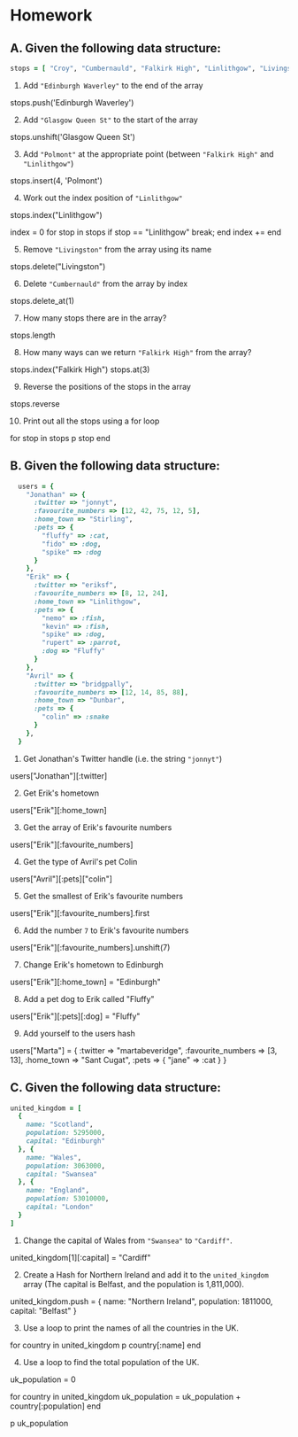 # Homework

## A. Given the following data structure:

```ruby
stops = [ "Croy", "Cumbernauld", "Falkirk High", "Linlithgow", "Livingston", "Haymarket" ]
```

1. Add `"Edinburgh Waverley"` to the end of the array

stops.push('Edinburgh Waverley')

2. Add `"Glasgow Queen St"` to the start of the array

stops.unshift('Glasgow Queen St')

3. Add `"Polmont"` at the appropriate point (between `"Falkirk High"` and `"Linlithgow"`)

stops.insert(4, 'Polmont')

4. Work out the index position of `"Linlithgow"`

stops.index("Linlithgow")

index = 0
for stop in stops
  if stop == "Linlithgow"
    break;
  end
  index +=
end

5. Remove `"Livingston"` from the array using its name

stops.delete("Livingston")

6. Delete `"Cumbernauld"` from the array by index

stops.delete_at(1)

7. How many stops there are in the array?

stops.length

8. How many ways can we return `"Falkirk High"` from the array?

stops.index("Falkirk High")
stops.at(3)

9. Reverse the positions of the stops in the array

stops.reverse

10. Print out all the stops using a for loop

for stop in stops
  p stop
end

## B. Given the following data structure:

```ruby
  users = {
    "Jonathan" => {
      :twitter => "jonnyt",
      :favourite_numbers => [12, 42, 75, 12, 5],
      :home_town => "Stirling",
      :pets => {
        "fluffy" => :cat,
        "fido" => :dog,
        "spike" => :dog
      }
    },
    "Erik" => {
      :twitter => "eriksf",
      :favourite_numbers => [8, 12, 24],
      :home_town => "Linlithgow",
      :pets => {
        "nemo" => :fish,
        "kevin" => :fish,
        "spike" => :dog,
        "rupert" => :parrot,
        :dog => "Fluffy"
      }
    },
    "Avril" => {
      :twitter => "bridgpally",
      :favourite_numbers => [12, 14, 85, 88],
      :home_town => "Dunbar",
      :pets => {
        "colin" => :snake
      }
    },
  }
```

1. Get Jonathan's Twitter handle (i.e. the string `"jonnyt"`)

users["Jonathan"][:twitter]

2. Get Erik's hometown

users["Erik"][:home_town]

3. Get the array of Erik's favourite numbers

users["Erik"][:favourite_numbers]

4. Get the type of Avril's pet Colin

users["Avril"][:pets]["colin"]

5. Get the smallest of Erik's favourite numbers

users["Erik"][:favourite_numbers].first

6. Add the number `7` to Erik's favourite numbers

users["Erik"][:favourite_numbers].unshift(7)

7. Change Erik's hometown to Edinburgh

users["Erik"][:home_town] = "Edinburgh"

8. Add a pet dog to Erik called "Fluffy"

users["Erik"][:pets][:dog] = "Fluffy"

9. Add yourself to the users hash

users["Marta"] = {
      :twitter => "martabeveridge",
      :favourite_numbers => [3, 13],
      :home_town => "Sant Cugat",
      :pets => {
        "jane" => :cat
      }
    }

## C. Given the following data structure:

```ruby
united_kingdom = [
  {
    name: "Scotland",
    population: 5295000,
    capital: "Edinburgh"
  }, {
    name: "Wales",
    population: 3063000,
    capital: "Swansea"
  }, {
    name: "England",
    population: 53010000,
    capital: "London"
  }
]
```

1. Change the capital of Wales from `"Swansea"` to `"Cardiff"`.

united_kingdom[1][:capital] = "Cardiff"

2. Create a Hash for Northern Ireland and add it to the `united_kingdom` array (The capital is Belfast, and the population is 1,811,000).

united_kingdom.push = {
  name: "Northern Ireland",
  population: 1811000,
  capital: "Belfast"
}

3. Use a loop to print the names of all the countries in the UK.

for country in united_kingdom
  p country[:name]
end

4. Use a loop to find the total population of the UK.

uk_population = 0

for country in united_kingdom
  uk_population = uk_population + country[:population]
end

p uk_population
